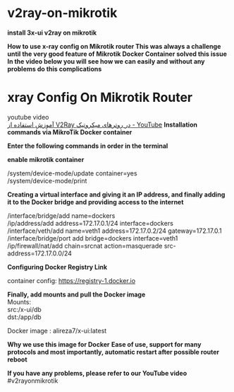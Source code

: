 # v2ray-on-mikrotik

**install 3x-ui v2ray on mikrotik**

**How to use x-ray config on Mikrotik router  This was always a challenge until the very good feature of Mikrotik Docker Container solved this issue  In the video below you will see how we can easily and without any problems do this  complications**

# xray Config On Mikrotik Router

youtube video  
[آموزش استفاده از V2Ray در روترهای میکروتیک - YouTube](https://www.youtube.com/watch?v=131ONwrhPxg)
**Installation commands via MikroTik Docker container**

**Enter the following commands in order in the terminal**

**enable mikrotik container**

/system/device-mode/update container=yes  
/system/device-mode/print    

**Creating a virtual interface and giving it an IP address, and finally adding it to the Docker bridge and providing access to the internet**

/interface/bridge/add name=dockers  
/ip/address/add address=172.17.0.1/24 interface=dockers  
/interface/veth/add name=veth1 address=172.17.0.2/24 gateway=172.17.0.1  
/interface/bridge/port add bridge=dockers interface=veth1  
/ip/firewall/nat/add chain=srcnat action=masquerade src-address=172.17.0.0/24    

**Configuring Docker Registry Link**  

container config: https://registry-1.docker.io  

**Finally, add mounts and pull the Docker image**  
Mounts:  
src:/x-ui/db  
dst:/app/db  

Docker image : alireza7/x-ui:latest    

**Why we use this image for Docker**
**Ease of use, support for many protocols and most importantly, automatic restart after possible router reboot**

**If you have any problems, please refer to our YouTube video**
#v2rayonmikrotik
